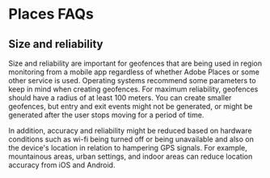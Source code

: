 # Places FAQs

## Size and reliability 

Size and reliability are important for geofences that are being used in region monitoring from a mobile app regardless of whether Adobe Places or some other service is used. Operating systems recommend some parameters to keep in mind when creating geofences. For maximum reliability, geofences should have a radius of at least 100 meters. You can create smaller geofences, but entry and exit events might not be generated, or might be generated after the user stops moving for a period of time.

In addition, accuracy and reliability might be reduced based on hardware conditions such as wi-fi being turned off or being unavailable and also on the device's location in relation to hampering GPS signals. For example, mountainous areas, urban settings, and indoor areas can reduce location accuracy from iOS and Android.  

### 

